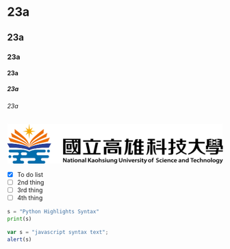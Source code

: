 # 23a
## 23a
### 23a
#### 23a
##### 23a
###### 23a

![NKUST](nkust.png '高科大')

- [x] To do list
- [ ] 2nd thing
- [ ] 3rd thing
- [ ] 4th thing

```python
s = "Python Highlights Syntax"
print(s)
```

```js
var s = "javascript syntax text";
alert(s)
```
